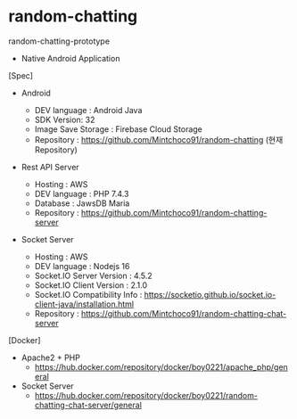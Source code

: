 # random-chatting
random-chatting-prototype
- Native Android Application

[Spec]

 - Android
 
   - DEV language : Android Java
   - SDK Version: 32
   - Image Save Storage : Firebase Cloud Storage
   - Repository : https://github.com/Mintchoco91/random-chatting (현재 Repository)

 - Rest API Server
 
   - Hosting : AWS
   - DEV language : PHP 7.4.3
   - Database : JawsDB Maria
   - Repository : https://github.com/Mintchoco91/random-chatting-server

 - Socket Server 
 
   - Hosting : AWS
   - DEV language : Nodejs 16
   - Socket.IO Server Version : 4.5.2
   - Socket.IO Client Version : 2.1.0
   - Socket.IO Compatibility Info : https://socketio.github.io/socket.io-client-java/installation.html
   - Repository : https://github.com/Mintchoco91/random-chatting-chat-server

[Docker]
- Apache2 + PHP 
  - https://hub.docker.com/repository/docker/boy0221/apache_php/general
- Socket Server 
  - https://hub.docker.com/repository/docker/boy0221/random-chatting-chat-server/general
